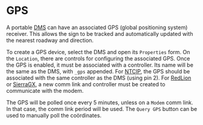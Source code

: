 # GPS

A portable [DMS] can have an associated GPS (global positioning system)
receiver.  This allows the sign to be tracked and automatically updated with the
nearest roadway and direction.

To create a GPS device, select the DMS and open its `Properties` form.  On the
`Location`, there are controls for configuring the associated GPS.  Once the GPS
is enabled, it must be associated with a controller.  Its name will be the same
as the DMS, with `_gps` appended.  For [NTCIP], the GPS should be associated
with the same controller as the DMS (using pin 2).  For [RedLion] or [SierraGX],
a new comm link and controller must be created to communicate with the modem.

The GPS will be polled once every 5 minutes, unless on a `Modem` comm link.  In
that case, the comm link period will be used.  The `Query GPS` button can be
used to manually poll the coördinates.


[DMS]: dms.html
[NTCIP]: comm_links.html#ntcip
[RedLion]: comm_links.html#redlion
[SierraGX]: comm_links.html#sierragx
